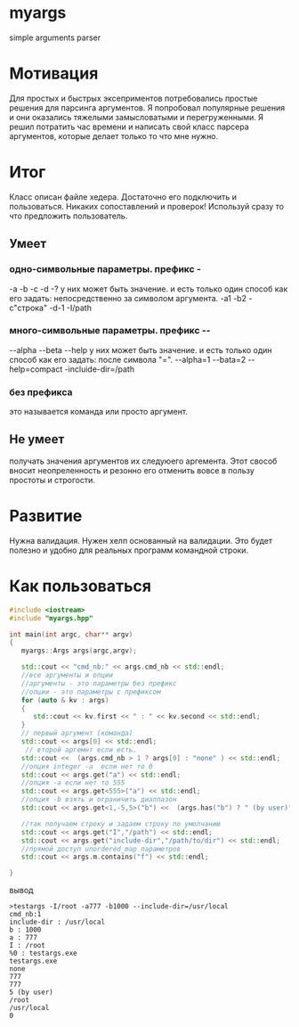 # myargs
simple arguments parser

# Мотивация
Для простых и быстрых эксеприментов потребовались простые решения для парсинга аргументов.
Я попробовал популярные решения и они оказались тяжелыми замысловатыми и перегруженными.
Я решил потратить час времени и написать свой класс парсера аргументов, которые делает только то что мне нужно.

# Итог
Класс описан файле хедера. Достаточно его подключить и пользоваться.
Никаких сопоставлений и проверок! Используй сразу то что предложить пользователь.
## Умеет
### одно-символьные параметры. префикс -
-a -b -c -d -?
у них может быть значение. и есть только один способ как его задать: непосредственно за символом аргумента.
-a1 -b2 -c"строка"  -d-1 -I/path
### много-символьные параметры. префикс --
--alpha --beta --help
у них может быть значение. и есть только один способ как его задать: после символа "=".
--alpha=1 --bata=2 --help=compact -incluide-dir=/path

### без префикса
это называется команда или просто аргумент.

## Не умеет
получать значения аргументов их следуюего аргемента. Этот свособ вносит неопреленность и резонно его отменить вовсе в пользу простоты и строгости.

# Развитие
Нужна валидация. Нужен хелп основанный на валидации. Это будет полезно и удобно для реальных программ командной строки.

# Как пользоваться

```c++
#include <iostream>
#include "myargs.hpp"

int main(int argc, char** argv)
{
   myargs::Args args(argc,argv);

   std::cout << "cmd_nb:" << args.cmd_nb << std::endl;
   //все аргументы и опции
   //аргументы - это параметры без префикс
   //опции - это параметры с префиксом
   for (auto & kv : args)
   {
      std::cout << kv.first << " : " << kv.second << std::endl;
   }
   // первый аргумент (команда)
   std::cout << args[0] << std::endl;
    // второй аргемнт если есть.
   std::cout <<  (args.cmd_nb > 1 ? args[0] : "none" ) << std::endl;
   //опция integer -a  если нет то 0
   std::cout << args.get("a") << std::endl;
   //опция -a если нет то 555
   std::cout << args.get<555>("a") << std::endl;
   //опция -b взять и ограничить диаппазон
   std::cout << args.get<1,-5,5>("b") <<  (args.has("b") ? " (by user)" : " (default value is 1)"  )  << std::endl;

   //так получаем строку и задаем строку по умолчанию
   std::cout << args.get("I","/path") << std::endl;
   std::cout << args.get("include-dir","/path/to/dir") << std::endl;
   //прямой доступ unordered_map параметров
   std::cout << args.m.contains("f") << std::endl;

}
```

вывод

```bush
>testargs -I/root -a777 -b1000 --include-dir=/usr/local
cmd_nb:1
include-dir : /usr/local
b : 1000
a : 777
I : /root
%0 : testargs.exe
testargs.exe
none
777
777
5 (by user)
/root
/usr/local
0
```
